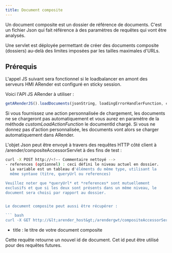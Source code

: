 ```yaml
---
title: Document composite
---
```


Un document composite est un dossier de référence de documents. 
C'est un fichier Json qui fait référence à des paramètres de requêtes qui vont être analysés. 

Une servlet est déployée permettant de
créer des documents composite (dossiers) au-delà des limites imposées
par les tailles maximales d'URLs.

## Prérequis

L'appel JS suivant sera fonctionnel si le loadbalancer en amont des serveurs HMI ARender est configuré en sticky session.

Voici l'API JS ARender à utiliser :

``` javascript
getARenderJS().loadDocuments(jsonString, loadingErrorHandlerFunction, customLoadActionFunction);
```

Si vous fournissez une action personnalisée de chargement, les documents
ne se chargeront pas automatiquement et vous aurez en paramètre de la
méthode *customLoadActionFunction* le documentId chargé. Si vous ne
donnez pas d'action personnalisée, les documents vont alors se charger
automatiquement dans ARender.

L'objet Json peut être envoyé à travers des requêtes HTTP côté client à
/arender/compositeAccessorServlet à des fins de test :

``` bash
curl -X POST http://<!-- Commentaire nettoyé -->
- references (optionnel) : ceci défini le niveau actuel en dossier.
  La variable est un tableau d'éléments du même type, utilisant la
  même syntaxe (titre, queryUrl ou references)

Veuillez noter que *queryUrl* et *references* sont mutuellement
exclusifs et que si les deux sont présents dans un même niveau, le
document sera choisi par rapport au dossier.


Le document composite peut aussi être récupérer :

``` bash
curl -X GET http://&lt;arender_host&gt;/arendergwt/compositeAccessorServlet?title=monTitre
```
* title : le titre de votre document composite

Cette requête retourne un nouvel id de document. Cet id peut être utilisé pour des requêtes futures.